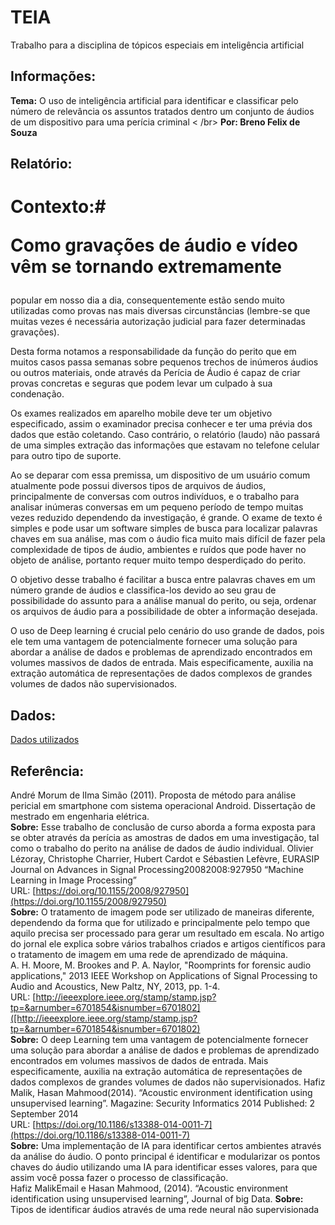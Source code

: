 # TEIA
Trabalho para a disciplina de tópicos especiais em inteligência artificial

## Informações:

**Tema:** O uso de inteligência artificial para identificar e classificar pelo número
de relevância os assuntos tratados dentro um conjunto de áudios de um
dispositivo para uma perícia criminal < /br>
**Por: Breno Felix de Souza**  
  
## Relatório:

# Contexto:# <p>Como gravações de áudio e vídeo vêm se tornando extremamente
popular em nosso dia a dia, consequentemente estão sendo muito
utilizadas como provas nas mais diversas circunstâncias (lembre-se que
muitas vezes é necessária autorização judicial para fazer determinadas
gravações).</p>
<p> Desta forma notamos a responsabilidade da função do perito que em
muitos casos passa semanas sobre pequenos trechos de inúmeros
áudios ou outros materiais, onde através da Perícia de Áudio é capaz
de criar provas concretas e seguras que podem levar um culpado à sua
condenação.</p>
<p>Os exames realizados em aparelho mobile deve ter um objetivo
especificado, assim o examinador precisa conhecer e ter uma prévia
dos dados que estão coletando. Caso contrário, o relatório (laudo) não
passará de uma simples extração das informações que estavam no
telefone celular para outro tipo de suporte.</p>
<p>Ao se deparar com essa premissa, um dispositivo de um usuário
comum atualmente pode possui diversos tipos de arquivos de áudios,
principalmente de conversas com outros indivíduos, e o trabalho para
analisar inúmeras conversas em um pequeno período de tempo muitas
vezes reduzido dependendo da investigação, é grande. O exame de
texto é simples e pode usar um software simples de busca para localizar
palavras chaves em sua análise, mas com o áudio fica muito mais difícil
de fazer pela complexidade de tipos de áudio, ambientes e ruídos que
pode haver no objeto de análise, portanto requer muito tempo
desperdiçado do perito.</p>
<p>O objetivo desse trabalho é facilitar a busca entre palavras chaves em
um número grande de áudios e classifica-los devido ao seu grau de
possibilidade do assunto para a análise manual do perito, ou seja,
ordenar os arquivos de áudio para a possibilidade de obter a informação
desejada.</p>
<p>O uso de Deep learning é crucial pelo cenário do uso grande de dados,
pois ele tem uma vantagem de potencialmente fornecer uma solução
para abordar a análise de dados e problemas de aprendizado
encontrados em volumes massivos de dados de entrada. Mais
especificamente, auxilia na extração automática de representações de
dados complexos de grandes volumes de dados não supervisionados.</p>

## Dados:  
[Dados utilizados](https://github.com/PascalBreno/Detector-de-palavras/blob/master/dados.md)

## Referência:
André Morum de lIma Simão (2011). Proposta de método para análise pericial em
smartphone com sistema operacional Android. Dissertação de mestrado em
engenharia elétrica. </br>
**Sobre:** Esse trabalho de conclusão de curso aborda a forma exposta para se obter
através da perícia as amostras de dados em uma investigação, tal como o trabalho
do perito na análise de dados de áudio individual.
Olivier Lézoray, Christophe Charrier, Hubert Cardot e Sébastien Lefèvre, EURASIP
Journal on Advances in Signal Processing20082008:927950 “Machine Learning in
Image Processing” </br>
URL: [https://doi.org/10.1155/2008/927950](https://doi.org/10.1155/2008/927950) </br>
**Sobre:** O tratamento de imagem pode ser utilizado de maneiras diferente,
dependendo da forma que for utilizado e principalmente pelo tempo que aquilo
precisa ser processado para gerar um resultado em escala. No artigo do jornal ele
explica sobre vários trabalhos criados e artigos científicos para o tratamento de
imagem em uma rede de aprendizado de máquina. </br>
A. H. Moore, M. Brookes and P. A. Naylor, "Roomprints for forensic audio applications,"
2013 IEEE Workshop on Applications of Signal Processing to Audio and Acoustics, New
Paltz, NY, 2013, pp. 1-4. </br>
URL:
[http://ieeexplore.ieee.org/stamp/stamp.jsp?tp=&arnumber=6701854&isnumber=6701802]([http://ieeexplore.ieee.org/stamp/stamp.jsp?tp=&arnumber=6701854&isnumber=6701802) </br>
**Sobre:** O deep Learning tem uma vantagem de potencialmente fornecer uma solução
para abordar a análise de dados e problemas de aprendizado encontrados em volumes
massivos de dados de entrada. Mais especificamente, auxilia na extração automática de
representações de dados complexos de grandes volumes de dados não supervisionados.
Hafiz Malik, Hasan Mahmood(2014). “Acoustic environment identification using
unsupervised learning”. Magazine: Security Informatics 2014 Published: 2
September 2014 </br>
URL: [https://doi.org/10.1186/s13388-014-0011-7](https://doi.org/10.1186/s13388-014-0011-7) </br>
**Sobre:** Uma implementação de IA para identificar certos ambientes através da
análise do áudio. O ponto principal é identificar e modularizar os pontos chaves do
áudio utilizando uma IA para identificar esses valores, para que assim você possa
fazer o processo de classificação. </br>
Hafiz MalikEmail e Hasan Mahmood, (2014). “Acoustic environment identification
using unsupervised learning”, Journal of big Data.
**Sobre:** Tipos de identificar áudios através de uma rede neural não supervisionada 
